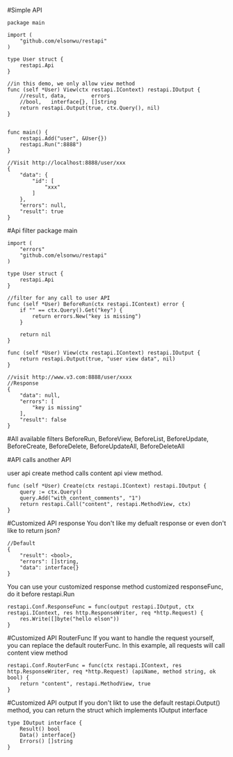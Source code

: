 #Simple API

	package main

	import (
		"github.com/elsonwu/restapi"
	)

	type User struct {
		restapi.Api
	}

	//in this demo, we only allow view method
	func (self *User) View(ctx restapi.IContext) restapi.IOutput {
	    //result, data,        errors
	    //bool,   interface{}, []string
		return restapi.Output(true, ctx.Query(), nil)
	}


	func main() {
		restapi.Add("user", &User{})
		restapi.Run(":8888")
	}
	
	//Visit http://localhost:8888/user/xxx
	{
    	"data": {
        	"id": [
            	"xxx"
        	]
    	},
    	"errors": null,
    	"result": true
	}
	
#Api filter
	package main

	import (
		"errors"
		"github.com/elsonwu/restapi"
	)

	type User struct {
		restapi.Api
	}

	//filter for any call to user API
	func (self *User) BeforeRun(ctx restapi.IContext) error {
		if "" == ctx.Query().Get("key") {
			return errors.New("key is missing")
		}

		return nil
	}

	func (self *User) View(ctx restapi.IContext) restapi.IOutput {
		return restapi.Output(true, "user view data", nil)
	}

	//visit http://www.v3.com:8888/user/xxxx
	//Response
	{
    	"data": null,
    	"errors": [
        	"key is missing"
    	],
    	"result": false
	}
	
#All available filters
	BeforeRun, BeforeView, BeforeList, BeforeUpdate, BeforeCreate, BeforeDelete, BeforeUpdateAll, BeforeDeleteAll

	
#API calls another API

user api create method calls content api view method.

	func (self *User) Create(ctx restapi.IContext) restapi.IOutput {
		query := ctx.Query()
		query.Add("with_content_comments", "1")
		return restapi.Call("content", restapi.MethodView, ctx)
	}
	
#Customized API response
You don't like my defualt response or even don't like to return json?

	//Default
	{
		"result": <bool>,
		"errors": []string,
		"data": interface{}
	}
	
You can use your customized response method
customized responseFunc, do it before restapi.Run

	restapi.Conf.ResponseFunc = func(output restapi.IOutput, ctx restapi.IContext, res http.ResponseWriter, req *http.Request) {
	 	res.Write([]byte("hello elson"))
	}
	
#Customized API RouterFunc
If you want to handle the request yourself, you can replace the default routerFunc.
In this example, all requests will call content view method

	restapi.Conf.RouterFunc = func(ctx restapi.IContext, res http.ResponseWriter, req *http.Request) (apiName, method string, ok bool) {
		return "content", restapi.MethodView, true
	}
		
#Customized API output
If you don't likt to use the default restapi.Output() method, you can return the struct which implements IOutput interface
	
	type IOutput interface {
		Result() bool
		Data() interface{}
		Errors() []string
	}	